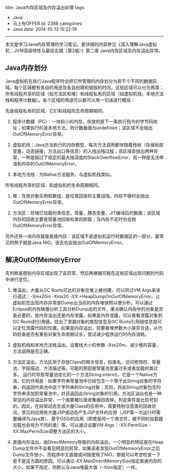 title: Java内存区域及内存溢出处理
tags:
  - Java
  - 马上有OFFER
id: 2388
categories:
  - Java
date: 2014-10-13 15:22:19
---

本文是学习Java内存管理的学习笔记。更详细的内容参见《深入理解Java虚拟机：JVM高级特性与最佳实践（第2版）》第二章 Java内存区域及内存溢出异常。

## Java内存划分

Java虚拟机在执行Java程序时会把它所管理的内存划分为若干个不同的数据区域。每个区域都有各自的用途及各自创建和销毁的时间。这些区域可以分为两类：所有线程共享的区域（如方法区和堆）和线程私有的区域（如虚拟机栈，本地方法栈和程序计数器）。
​
各个区域的用途可以都可以用一句话进行概括：

先是线程私有的区域，它们和线程的生命周期相同。

1.  程序计数器（PC）：一块较小的内存，存放的是下一条执行指令的字节码地址；如果执行的是本地方法，则计数器值为undefined；该区域不会抛出OutOfMemoryError异常。

2.  虚拟机栈：Java方法执行的内存模型，每次方法调用都伴随着栈帧（存储局部变量，动态链接，方法出口等信息）的入栈出栈过程；该区域会抛出两种异常，一种是超过了规定的最大栈深度的StackOverflowError，另一种是无法申请到内存的OutOfMemoryError。

3.  本地方法栈：为Native方法服务，与虚拟机栈类似。

所有线程共享的区域，和虚拟机的生命周期相同。

1.  堆：存放对象实例和数组，是垃圾回收的主要战场。内存不够时会抛出OutOfMemoryError异常。

2.  方法区：存储已加载的类信息，常量，静态变量，JIT编译后的数据；该区域内存的回收主要是常量池回收和类的卸载；当内存不足时也会抛OutOfMemoryError异常。

另外还有一块内存就是直接内存：该区域不是虚拟机运行时数据区的一部分，最常见的例子就是Java NIO。该去也会抛出OutOfMemoryError。

## 解决OutOfMemoryError

先判断是那些内存区域出现了该异常，然后再根据可能在这些区域出现问题的代码中进行定位。

1.  堆溢出。大量从GC Roots可达的对象在堆上被创建。可以同过VM Args来进行调试：-Xms20m -Xmx20 -XX:+HeapDumpOnOutOfMemoryError。让虚拟机在出现内存异常是Dump出当前的内存堆快照以便分析。可以通过Eclipse的内存映像分析工具分析Dump出的文件，重点确认内存中的对象是否是必要的，是内存溢出还是内存泄露。如果是内存泄露，可以查看泄露对象到GC Roots的引用链。找出了泄漏对象的类型信息及GC Roots引用链信息就可以定位泄露代码的位置。如果是内存溢出，则要看堆参数大小是否合适，从代码检查是否有某些对象生命周期过长，尝试减少程序运行时内存消耗。

2.  虚拟机栈和本地方法栈溢出。设置栈大小的参数 -Xss20m。减少堆的容量，方法调用是否正确。

3.  方法区溢出。方法区用于存放Class的相关信息，如类名、访问修饰符、常量池、字段描述、方法描述等。可能的原因是常量池变量过多或者加载的类过多。
运行时导致常量池变化的一个方法String.intern()，它是一个Native方法，它的作用是：如果字符串常量池中已经包含一个等于此String对象的字符串，则返回代表池中这个字符串的String对象；否则，将此String对象包含的字符串添加到常量池中，并且返回此String对象的引用。方法区溢出也是一种常见的内存溢出异常，一个类要被垃圾收集器回收掉，判定条件是比较苛刻的。因此，在经常动态生成大量Class的应用中，需要特别注意类的回收状况。常见的应用有大量JSP或动态产生JSP文件的应用（JSP第一次运行时需要编译为Java类）、基于OSGi的应用（即使是同一个类文件，被不同的加载器加载也会视为不同的类）等。可以通过设置VM Args：-XX:PermSize -XX:MaxPermSize调整方法区的大小。

4.  直接内存溢出。由DirectMemory导致的内存溢出，一个明显的特征是在Heap Dump文件中不会看见明显的异常，如果读者发现OutOfMemeoryError之后Dump文件很小，而程序中又直接或间接使用了NIO，那就可以考虑检查一下是不是这方面的原因。可以通过-XX:MaxDirectMemorySize指定直接内存的大小，如果不指定，则默认与Java堆最大值（-Xmx指定）一样。